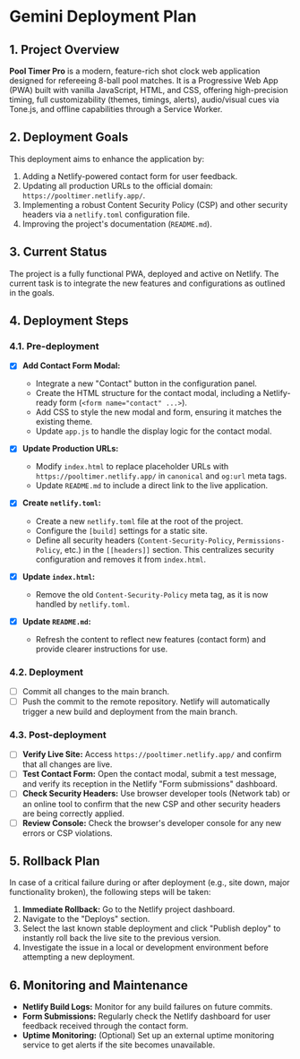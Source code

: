 # Gemini Deployment Plan

## 1. Project Overview

**Pool Timer Pro** is a modern, feature-rich shot clock web application designed for refereeing 8-ball pool matches. It is a Progressive Web App (PWA) built with vanilla JavaScript, HTML, and CSS, offering high-precision timing, full customizability (themes, timings, alerts), audio/visual cues via Tone.js, and offline capabilities through a Service Worker.

## 2. Deployment Goals

This deployment aims to enhance the application by:
1.  Adding a Netlify-powered contact form for user feedback.
2.  Updating all production URLs to the official domain: `https://pooltimer.netlify.app/`.
3.  Implementing a robust Content Security Policy (CSP) and other security headers via a `netlify.toml` configuration file.
4.  Improving the project's documentation (`README.md`).

## 3. Current Status

The project is a fully functional PWA, deployed and active on Netlify. The current task is to integrate the new features and configurations as outlined in the goals.

## 4. Deployment Steps

### 4.1. Pre-deployment

-   [x] **Add Contact Form Modal:**
    -   Integrate a new "Contact" button in the configuration panel.
    -   Create the HTML structure for the contact modal, including a Netlify-ready form (`<form name="contact" ...>`).
    -   Add CSS to style the new modal and form, ensuring it matches the existing theme.
    -   Update `app.js` to handle the display logic for the contact modal.

-   [x] **Update Production URLs:**
    -   Modify `index.html` to replace placeholder URLs with `https://pooltimer.netlify.app/` in `canonical` and `og:url` meta tags.
    -   Update `README.md` to include a direct link to the live application.

-   [x] **Create `netlify.toml`:**
    -   Create a new `netlify.toml` file at the root of the project.
    -   Configure the `[build]` settings for a static site.
    -   Define all security headers (`Content-Security-Policy`, `Permissions-Policy`, etc.) in the `[[headers]]` section. This centralizes security configuration and removes it from `index.html`.

-   [x] **Update `index.html`:**
    -   Remove the old `Content-Security-Policy` meta tag, as it is now handled by `netlify.toml`.

-   [x] **Update `README.md`:**
    -   Refresh the content to reflect new features (contact form) and provide clearer instructions for use.

### 4.2. Deployment

-   [ ] Commit all changes to the main branch.
-   [ ] Push the commit to the remote repository. Netlify will automatically trigger a new build and deployment from the main branch.

### 4.3. Post-deployment

-   [ ] **Verify Live Site:** Access `https://pooltimer.netlify.app/` and confirm that all changes are live.
-   [ ] **Test Contact Form:** Open the contact modal, submit a test message, and verify its reception in the Netlify "Form submissions" dashboard.
-   [ ] **Check Security Headers:** Use browser developer tools (Network tab) or an online tool to confirm that the new CSP and other security headers are being correctly applied.
-   [ ] **Review Console:** Check the browser's developer console for any new errors or CSP violations.

## 5. Rollback Plan

In case of a critical failure during or after deployment (e.g., site down, major functionality broken), the following steps will be taken:
1.  **Immediate Rollback:** Go to the Netlify project dashboard.
2.  Navigate to the "Deploys" section.
3.  Select the last known stable deployment and click "Publish deploy" to instantly roll back the live site to the previous version.
4.  Investigate the issue in a local or development environment before attempting a new deployment.

## 6. Monitoring and Maintenance

-   **Netlify Build Logs:** Monitor for any build failures on future commits.
-   **Form Submissions:** Regularly check the Netlify dashboard for user feedback received through the contact form.
-   **Uptime Monitoring:** (Optional) Set up an external uptime monitoring service to get alerts if the site becomes unavailable.
